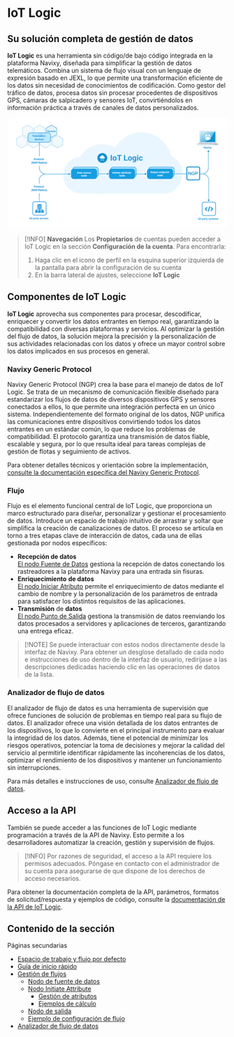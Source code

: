 # IoT Logic

## Su solución completa de gestión de datos

**IoT Logic** es una herramienta sin código/de bajo código integrada en la plataforma Navixy, diseñada para simplificar la gestión de datos telemáticos. Combina un sistema de flujo visual con un lenguaje de expresión basado en JEXL, lo que permite una transformación eficiente de los datos sin necesidad de conocimientos de codificación. Como gestor del tráfico de datos, procesa datos sin procesar procedentes de dispositivos GPS, cámaras de salpicadero y sensores IoT, convirtiéndolos en información práctica a través de canales de datos personalizados.

![](attachments/IoT_Logic_schema.jpg)

> \[!INFO] **Navegación** Los **Propietarios** de cuentas pueden acceder a IoT Logic en la sección **Configuración de la cuenta**. Para encontrarla:
>
> 1. Haga clic en el icono de perfil en la esquina superior izquierda de la pantalla para abrir la configuración de su cuenta
> 2. En la barra lateral de ajustes, seleccione **IoT Logic**

## Componentes de IoT Logic

**IoT Logic** aprovecha sus componentes para procesar, descodificar, enriquecer y convertir los datos entrantes en tiempo real, garantizando la compatibilidad con diversas plataformas y servicios. Al optimizar la gestión del flujo de datos, la solución mejora la precisión y la personalización de sus actividades relacionadas con los datos y ofrece un mayor control sobre los datos implicados en sus procesos en general.

### Navixy Generic Protocol

Navixy Generic Protocol (NGP) crea la base para el manejo de datos de IoT Logic. Se trata de un mecanismo de comunicación flexible diseñado para estandarizar los flujos de datos de diversos dispositivos GPS y sensores conectados a ellos, lo que permite una integración perfecta en un único sistema. Independientemente del formato original de los datos, NGP unifica las comunicaciones entre dispositivos convirtiendo todos los datos entrantes en un estándar común, lo que reduce los problemas de compatibilidad. El protocolo garantiza una transmisión de datos fiable, escalable y segura, por lo que resulta ideal para tareas complejas de gestión de flotas y seguimiento de activos.

Para obtener detalles técnicos y orientación sobre la implementación, [consulte la documentación específica del Navixy Generic Protocol](https://squaregps.atlassian.net/wiki/spaces/NAV/pages/3107553589/Navixy+Generic+Protocol?atlOrigin=eyJpIjoiYWI4MGE3M2MxNjEyNDhlNGFlOWRlNmFjZDcyZDJkMzEiLCJwIjoiYyJ9).

### Flujo

Flujo es el elemento funcional central de IoT Logic, que proporciona un marco estructurado para diseñar, personalizar y gestionar el procesamiento de datos. Introduce un espacio de trabajo intuitivo de arrastrar y soltar que simplifica la creación de canalizaciones de datos. El proceso se articula en torno a tres etapas clave de interacción de datos, cada una de ellas gestionada por nodos específicos:

* **Recepción de datos**\
  [El nodo Fuente de Datos](https://squaregps.atlassian.net/wiki/spaces/UDOCES/pages/3232334220/El+nodo+Fuente+de+Datos?atlOrigin=eyJpIjoiZDdiMzVmMzFmMmNjNDVjN2FlNjVkOTU4Y2UwMjFmNzQiLCJwIjoiYyJ9) gestiona la recepción de datos conectando los rastreadores a la plataforma Navixy para una entrada sin fisuras.
* **Enriquecimiento** **de datos**\
  [El nodo Iniciar Atributo](https://squaregps.atlassian.net/wiki/spaces/UDOCES/pages/3232334272/El+nodo+Iniciar+Atributo?atlOrigin=eyJpIjoiNzhkMTk2ZWRjYWE1NDg3MGIwZTRlZWZiYjMyZTMzMGIiLCJwIjoiYyJ9) permite el enriquecimiento de datos mediante el cambio de nombre y la personalización de los parámetros de entrada para satisfacer los distintos requisitos de las aplicaciones.
* **Transmisión** de **datos**\
  [El nodo Punto de Salida](https://squaregps.atlassian.net/wiki/spaces/UDOCES/pages/3232334428/El+nodo+Punto+de+Salida?atlOrigin=eyJpIjoiMjQ3YjAyMDE4Mjc5NDVjMzg1NzQwNjI3ZmRkOWI4YWUiLCJwIjoiYyJ9) gestiona la transmisión de datos reenviando los datos procesados a servidores y aplicaciones de terceros, garantizando una entrega eficaz.

> \[!NOTE] Se puede interactuar con estos nodos directamente desde la interfaz de Navixy. Para obtener un desglose detallado de cada nodo e instrucciones de uso dentro de la interfaz de usuario, rediríjase a las descripciones dedicadas haciendo clic en las operaciones de datos de la lista.

### Analizador de flujo de datos

El analizador de flujo de datos es una herramienta de supervisión que ofrece funciones de solución de problemas en tiempo real para su flujo de datos. El analizador ofrece una visión detallada de los datos entrantes de los dispositivos, lo que lo convierte en el principal instrumento para evaluar la integridad de los datos. Además, tiene el potencial de minimizar los riesgos operativos, potenciar la toma de decisiones y mejorar la calidad del servicio al permitirle identificar rápidamente las incoherencias de los datos, optimizar el rendimiento de los dispositivos y mantener un funcionamiento sin interrupciones.

Para más detalles e instrucciones de uso, consulte [Analizador de flujo de datos](https://squaregps.atlassian.net/wiki/spaces/UDOCES/pages/3232334554/Analizador+de+flujo+de+datos?atlOrigin=eyJpIjoiODU4N2NiYzgwODY2NDZhZWJjZmFmYTcwZGU4NjA4MmMiLCJwIjoiYyJ9).

## Acceso a la API

También se puede acceder a las funciones de IoT Logic mediante programación a través de la API de Navixy. Esto permite a los desarrolladores automatizar la creación, gestión y supervisión de flujos.

> \[!INFO] Por razones de seguridad, el acceso a la API requiere los permisos adecuados. Póngase en contacto con el administrador de su cuenta para asegurarse de que dispone de los derechos de acceso necesarios.

Para obtener la documentación completa de la API, parámetros, formatos de solicitud/respuesta y ejemplos de código, consulte la [documentación de la API de IoT Logic](https://developers.navixy.com/docs/iot-logic-api).

## Contenido de la sección

Páginas secundarias

* [Espacio de trabajo y flujo por defecto](iot-logic/espacio-de-trabajo-y-flujo-por-defecto.md)
* [Guía de inicio rápido](iot-logic/gua-de-inicio-rpido.md)
* [Gestión de flujos](iot-logic/gestin-de-flujos.md)
  * [Nodo de fuente de datos](iot-logic/gestin-de-flujos/el-nodo-fuente-de-datos.md)
  * [Nodo Initiate Attribute](iot-logic/gestin-de-flujos/el-nodo-iniciar-atributo.md)
    * [Gestión de atributos](iot-logic/gestin-de-flujos/el-nodo-iniciar-atributo/gestin-de-atributos.md)
    * [Ejemplos de cálculo](iot-logic/gestin-de-flujos/el-nodo-iniciar-atributo/ejemplos-de-clculo.md)
  * [Nodo de salida](iot-logic/gestin-de-flujos/el-nodo-punto-de-salida.md)
  * [Ejemplo de configuración de flujo](iot-logic/gestin-de-flujos/ejemplo-de-configuracin-de-un-flujo.md)
* [Analizador de flujo de datos](iot-logic/analizador-de-flujo-de-datos.md)
